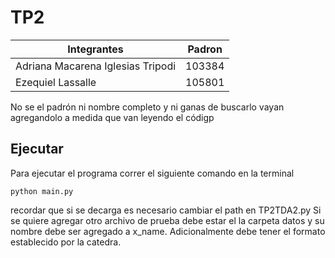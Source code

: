 # TP2
| Integrantes                        | Padron |
| -------------------------------    | ------ |
| Adriana Macarena Iglesias Tripodi  | 103384 |
| Ezequiel Lassalle                  | 105801 |

No se el padrón ni nombre completo y ni ganas de buscarlo vayan agregandolo a medida que van leyendo el códigp

## Ejecutar
Para ejecutar el programa correr el siguiente comando en la terminal
```
python main.py
```
recordar que si se decarga es necesario cambiar el path en TP2TDA2.py
Si se quiere agregar otro archivo de prueba debe estar el la carpeta datos y su nombre debe ser agregado a x_name. Adicionalmente debe tener el formato establecido por la catedra.
